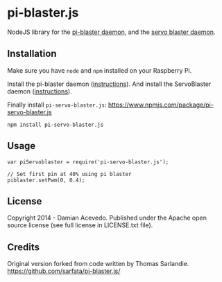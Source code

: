 pi-blaster.js
=============

NodeJS library for the [pi-blaster daemon][pi-blaster], and the [servo blaster daemon][servo-blaster].

## Installation
    
Make sure you have `node` and `npm` installed on your Raspberry Pi.

Install the pi-blaster daemon ([instructions][pi-blaster]).
And install the ServoBlaster daemon ([instructions][servo-blaster]).

Finally install `pi-servo-blaster.js`:
    https://www.npmjs.com/package/pi-servo-blaster.js

    npm install pi-servo-blaster.js
    
## Usage

    var piServoblaster = require('pi-servo-blaster.js');
    
    // Set first pin at 40% using pi blaster
    piblaster.setPwm(0, 0.4);
    
## License

Copyright 2014 - Damian Acevedo. Published under the Apache open source license (see full license in LICENSE.txt file).

## Credits

Original version forked from code written by Thomas Sarlandie.
    https://github.com/sarfata/pi-blaster.js/

[pi-blaster]: https://github.com/sarfata/pi-blaster
[servo-blaster]: https://github.com/richardghirst/PiBits/tree/master/ServoBlaster